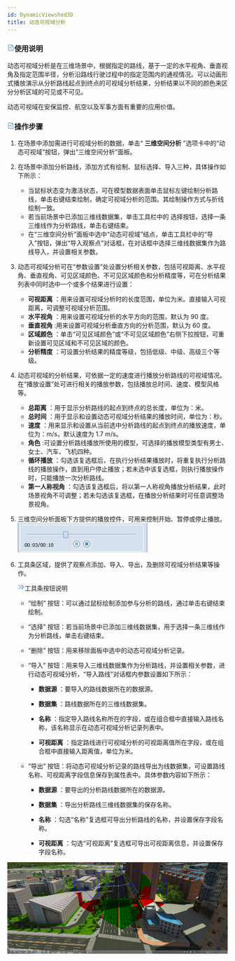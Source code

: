 ```yaml
---
id: DynamicViewshed3D
title: 动态可视域分析  
---  
```

### ![](../../img/read.gif)使用说明

动态可视域分析是在三维场景中，根据指定的路线，基于一定的水平视角、垂直视角及指定范围半径，分析沿路线行驶过程中的指定范围内的通视情况。可以动画形式播放演示从分析路线起点到终点的可视域分析结果，分析结果以不同的颜色来区分分析区域的可见或不可见。

动态可视域在安保监控、航空以及军事方面有重要的应用价值。

### ![](../../img/read.gif)操作步骤

  1. 在场景中添加需进行可视域分析的数据，单击“ **三维空间分析** ”选项卡中的“动态可视域”按钮，弹出“三维空间分析”面板。
  2. 在场景中添加分析路线，添加方式有绘制、鼠标选择、导入三种，具体操作如下所示： 
      * 当鼠标状态变为激活状态，可在模型数据表面单击鼠标左键绘制分析路线，单击右键结束绘制，确定可视域分析的范围。其绘制操作方式与折线绘制一致。
      * 若当前场景中已添加三维线数据集，单击工具栏中的 选择按钮，选择一条三维线作为分析路线，单击右键结束。
      * 在“三维空间分析”面板中选中“动态可视域”结点，单击工具栏中的“导入”按钮，弹出“导入观察点”对话框，在对话框中选择三维线数据集作为路线导入，并设置相关参数。 
  3. 动态可视域分析可在“参数设置”处设置分析相关参数，包括可视距离、水平视角、垂直视角、可见区域颜色、不可见区域颜色和分析精度等，可在分析结果列表中同时选中一个或多个结果进行设置： 
      * **可视距离** ：用来设置可视域分析时的长度范围，单位为米。直接输入可视距离，可调整可视域分析范围。
      * **水平视角** ：用来设置可视域分析的水平方向的范围，默认为 90 度。
      * **垂直视角** :用来设置可视域分析垂直方向的分析范围，默认为 60 度。
      * **区域颜色** ：单击“可见区域颜色”或“不可见区域颜色”右侧下拉按钮，可重新设置可见区域和不可见区域的颜色。
      * **分析精度** ：可设置分析结果的精度等级，包括低级、中级、高级三个等级。
  4. 动态可视域的分析结果，可依据一定的速度进行播放分析路线的可视域情况。在“播放设置”处可进行相关的播放参数，包括播放总时间、速度、模型风格等。 
      * **总距离** ：用于显示分析路线的起点到终点的总长度，单位为：米。
      * **总时间** ：用于显示和设置动态可视域分析结果的播放时间，单位为：秒。
      * **速度** ：用来显示和设置从当前选中分析路线的起点到终点的播放速度，单位为：m/s，默认速度为 1.7 m/s。
      * **角色** :可设置分析路线播放所使用的模型，可选择的播放模型类型有男士、女士、汽车、飞机四种。
      * **循环播放** ：勾选该复选框后，在执行分析结果播放时，将重复执行分析路线的播放操作，直到用户停止播放；若未选中该复选框，则执行播放操作时，只能播放一次分析路线。
      * **第一人称视角** ：勾选该复选框后，将以第一人称视角播放分析结果，此时场景视角不可调整；若未勾选该复选框，在播放分析结果时可任意调整场景视角。
  5. 三维空间分析面板下方提供的播放控件，可用来控制开始、暂停或停止播放。      
![](img/PlayCtrl.png)  
  6. 工具条区域，提供了观察点添加、导入、导出，及删除可视域分析结果等操作。

      ![](img/close.gif)工具条按钮说明

      * “绘制” 按钮：可以通过鼠标绘制添加参与分析的路线，通过单击右键结束绘制。
      * “选择” 按钮：若当前场景中已添加三维线数据集，用于选择一条三维线作为分析路线，单击右键结束。
      * “删除” 按钮：用来移除面板中选中的动态可视域分析记录。
      * “导入” 按钮：用来导入三维线数据集作为分析路线，并设置相关参数，进行动态可视域分析，“导入路线”对话框内参数设置如下所示： 

        * **数据源** ：要导入的路线数据所在的数据源。

        * **数据集** ：路线数据所在的三维线数据集。

        * **名称** ：指定导入路线名称所在的字段，或在组合框中直接输入路线名称，该名称显示在动态可视域分析记录列表中。

        * **可视距离** ：指定路线进行可视域分析的可视距离值所在字段，或在组合框中直接输入距离值，单位为米。

      * “导出” 按钮：将动态可视域分析记录的路线导出为线数据集，可设置路线名称、可视距离字段信息保存到属性表中。具体参数内容如下所示： 

        * **数据源** ：要导出的分析路线数据所在的数据源。

        * **数据集** ：导出分析路线三维线数据集的保存名称。

        * **名称** ：勾选“名称”复选框可导出分析路线的名称，并设置保存字段名称。

        * **可视距离** ：勾选“可视距离”复选框可导出可视距离信息，并设置保存字段名称。

![](img/DynamicViewshed3D_Result.png)  
  




